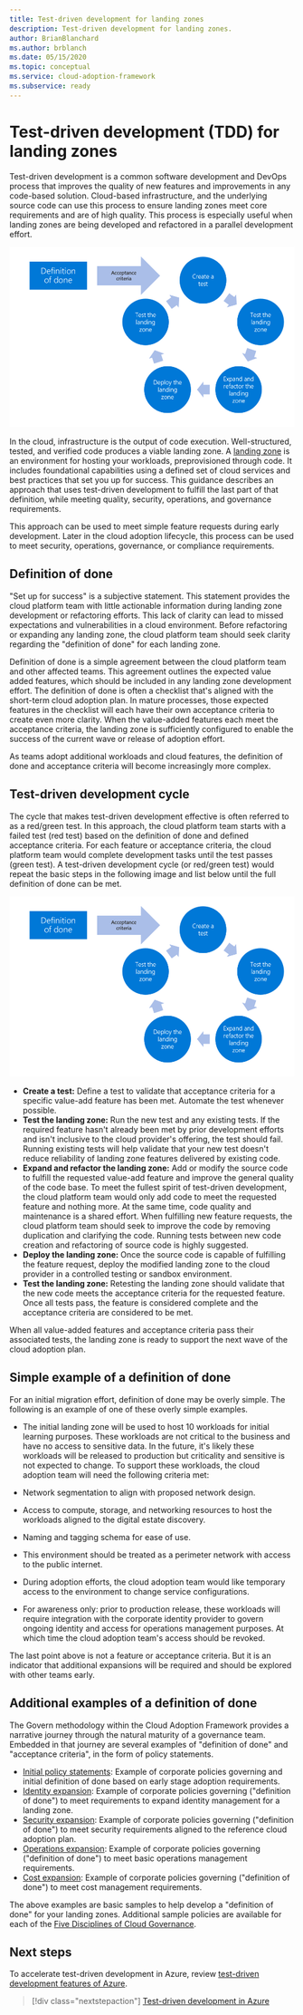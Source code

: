 ```yaml
---
title: Test-driven development for landing zones
description: Test-driven development for landing zones.
author: BrianBlanchard
ms.author: brblanch
ms.date: 05/15/2020
ms.topic: conceptual
ms.service: cloud-adoption-framework
ms.subservice: ready
---
```


# Test-driven development (TDD) for landing zones

Test-driven development is a common software development and DevOps process that improves the quality of new features and improvements in any code-based solution. Cloud-based infrastructure, and the underlying source code can use this process to ensure landing zones meet core requirements and are of high quality. This process is especially useful when landing zones are being developed and refactored in a parallel development effort.

![Test-driven development process for cloud landing zones](../../_images/ready/test-driven-development-process.png)

In the cloud, infrastructure is the output of code execution. Well-structured, tested, and verified code produces a viable landing zone. A [landing zone](../landing-zone/index.md) is an environment for hosting your workloads, preprovisioned through code. It includes foundational capabilities using a defined set of cloud services and best practices that set you up for success. This guidance describes an approach that uses test-driven development to fulfill the last part of that definition, while meeting quality, security, operations, and governance requirements.

This approach can be used to meet simple feature requests during early development. Later in the cloud adoption lifecycle, this process can be used to meet security, operations, governance, or compliance requirements.

## Definition of done

"Set up for success" is a subjective statement. This statement provides the cloud platform team with little actionable information during landing zone development or refactoring efforts. This lack of clarity can lead to missed expectations and vulnerabilities in a cloud environment. Before refactoring or expanding any landing zone, the cloud platform team should seek clarity regarding the "definition of done" for each landing zone.

Definition of done is a simple agreement between the cloud platform team and other affected teams. This agreement outlines the expected value added features, which should be included in any landing zone development effort. The definition of done is often a checklist that's aligned with the short-term cloud adoption plan. In mature processes, those expected features in the checklist will each have their own acceptance criteria to create even more clarity. When the value-added features each meet the acceptance criteria, the landing zone is sufficiently configured to enable the success of the current wave or release of adoption effort.

As teams adopt additional workloads and cloud features, the definition of done and acceptance criteria will become increasingly more complex.

## Test-driven development cycle

The cycle that makes test-driven development effective is often referred to as a red/green test. In this approach, the cloud platform team starts with a failed test (red test) based on the definition of done and defined acceptance criteria. For each feature or acceptance criteria, the cloud platform team would complete development tasks until the test passes (green test). A test-driven development cycle (or red/green test) would repeat the basic steps in the following image and list below until the full definition of done can be met.

![Test-driven development process for cloud landing zones](../../_images/ready/test-driven-development-process.png)

- **Create a test:** Define a test to validate that acceptance criteria for a specific value-add feature has been met. Automate the test whenever possible.
- **Test the landing zone:** Run the new test and any existing tests. If the required feature hasn't already been met by prior development efforts and isn't inclusive to the cloud provider's offering, the test should fail. Running existing tests will help validate that your new test doesn't reduce reliability of landing zone features delivered by existing code.
- **Expand and refactor the landing zone:** Add or modify the source code to fulfill the requested value-add feature and improve the general quality of the code base. To meet the fullest spirit of test-driven development, the cloud platform team would only add code to meet the requested feature and nothing more. At the same time, code quality and maintenance is a shared effort. When fulfilling new feature requests, the cloud platform team should seek to improve the code by removing duplication and clarifying the code. Running tests between new code creation and refactoring of source code is highly suggested.
- **Deploy the landing zone:** Once the source code is capable of fulfilling the feature request, deploy the modified landing zone to the cloud provider in a controlled testing or sandbox environment.
- **Test the landing zone:** Retesting the landing zone should validate that the new code meets the acceptance criteria for the requested feature. Once all tests pass, the feature is considered complete and the acceptance criteria are considered to be met.

When all value-added features and acceptance criteria pass their associated tests, the landing zone is ready to support the next wave of the cloud adoption plan.

## Simple example of a definition of done

For an initial migration effort, definition of done may be overly simple. The following is an example of one of these overly simple examples.

- The initial landing zone will be used to host 10 workloads for initial learning purposes. These workloads are not critical to the business and have no access to sensitive data. In the future, it's likely these workloads will be released to production but criticality and sensitive is not expected to change. To support these workloads, the cloud adoption team will need the following criteria met:

- Network segmentation to align with proposed network design.
- Access to compute, storage, and networking resources to host the workloads aligned to the digital estate discovery.
- Naming and tagging schema for ease of use.
- This environment should be treated as a perimeter network with access to the public internet.
- During adoption efforts, the cloud adoption team would like temporary access to the environment to change service configurations.
- For awareness only: prior to production release, these workloads will require integration with the corporate identity provider to govern ongoing identity and access for operations management purposes. At which time the cloud adoption team's access should be revoked.

The last point above is not a feature or acceptance criteria. But it is an indicator that additional expansions will be required and should be explored with other teams early.

## Additional examples of a definition of done

The Govern methodology within the Cloud Adoption Framework provides a narrative journey through the natural maturity of a governance team. Embedded in that journey are several examples of "definition of done" and "acceptance criteria", in the form of policy statements.

- [Initial policy statements](../../govern/guides/complex/initial-corporate-policy.md#policy-statements): Example of corporate policies governing and initial definition of done based on early stage adoption requirements.
- [Identity expansion](../../govern/guides/complex/identity-baseline-improvement.md#incremental-improvement-of-the-policy-statements): Example of corporate policies governing ("definition of done") to meet requirements to expand identity management for a landing zone.
- [Security expansion](../../govern/guides/complex/security-baseline-improvement.md#incremental-improvement-of-the-policy-statements): Example of corporate policies governing ("definition of done") to meet security requirements aligned to the reference cloud adoption plan.
- [Operations expansion](../../govern/guides/complex/resource-consistency-improvement.md#incremental-improvement-of-the-policy-statements): Example of corporate policies governing ("definition of done") to meet basic operations management requirements.
- [Cost expansion](../../govern/guides/complex/cost-management-improvement.md#changes-to-the-policy-statements): Example of corporate policies governing ("definition of done") to meet cost management requirements.

The above examples are basic samples to help develop a "definition of done" for your landing zones. Additional sample policies are available for each of the [Five Disciplines of Cloud Governance](../../govern/governance-disciplines.md).

## Next steps

To accelerate test-driven development in Azure, review [test-driven development features of Azure](./azure-test-driven-development.md).

> [!div class="nextstepaction"]
> [Test-driven development in Azure](./azure-test-driven-development.md)
